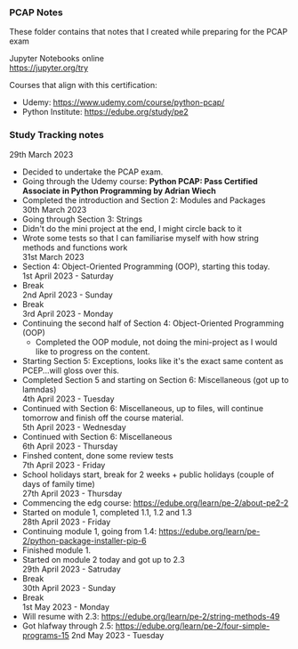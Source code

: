 ### PCAP Notes  
These folder contains that notes that I created while preparing for the PCAP exam  

Jupyter Notebooks online  
https://jupyter.org/try  

Courses that align with this certification:  
- Udemy: https://www.udemy.com/course/python-pcap/  
- Python Institute: https://edube.org/study/pe2  


### Study Tracking notes  

29th March 2023  
- Decided to undertake the PCAP exam.  
- Going through the Udemy course: **Python PCAP: Pass Certified Associate in Python Programming by Adrian Wiech**  
- Completed the introduction and Section 2: Modules and Packages  
30th March 2023  
- Going through Section 3: Strings  
- Didn't do the mini project at the end, I might circle back to it    
- Wrote some tests so that I can familiarise myself with how string methods and functions work  
31st March 2023  
- Section 4: Object-Oriented Programming (OOP), starting this today.  
1st April 2023 - Saturday  
- Break  
2nd April 2023 - Sunday  
- Break  
3rd April 2023 - Monday  
- Continuing the second half of Section 4: Object-Oriented Programming (OOP)  
  - Completed the OOP module, not doing the mini-project as I would like to progress on the content.  
- Starting Section 5: Exceptions, looks like it's the exact same content as PCEP...will gloss over this.  
- Completed Section 5 and starting on Section 6: Miscellaneous (got up to lamndas)  
4th April 2023 - Tuesday  
- Continued with Section 6: Miscellaneous, up to files, will continue tomorrow and finish off the course material.  
5th April 2023 - Wednesday  
- Continued with Section 6: Miscellaneous  
6th April 2023 - Thursday  
- Finshed content, done some review tests  
7th April 2023 - Friday  
- School holidays start, break for 2 weeks + public holidays (couple of days of family time)  
27th April 2023 - Thursday  
- Commencing the edg course:  https://edube.org/learn/pe-2/about-pe2-2  
- Started on module 1, completed 1.1, 1.2 and 1.3  
28th April 2023 - Friday  
- Continuing module 1, going from 1.4: https://edube.org/learn/pe-2/python-package-installer-pip-6  
- Finished module 1.  
- Started on module 2 today and got up to 2.3  
29th April 2023 - Satruday  
- Break  
30th April 2023 - Sunday  
- Break  
1st May 2023 - Monday  
- Will resume with 2.3: https://edube.org/learn/pe-2/string-methods-49  
- Got hlafway through 2.5: https://edube.org/learn/pe-2/four-simple-programs-15
2nd May 2023 - Tuesday  
